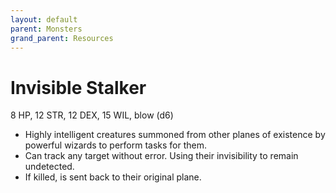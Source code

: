 ```yaml
---
layout: default
parent: Monsters
grand_parent: Resources
---
```


# Invisible Stalker

8 HP, 12 STR, 12 DEX, 15 WIL, blow (d6)

- Highly intelligent creatures summoned from other planes of existence by powerful wizards to perform tasks for them.
- Can track any target without error. Using their invisibility to remain undetected.
- If killed, is sent back to their original plane.
